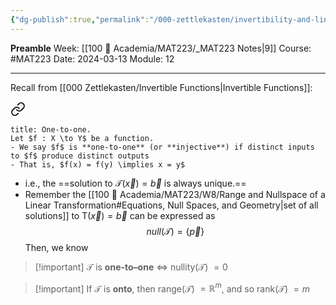 ```yaml
---
{"dg-publish":true,"permalink":"/000-zettlekasten/invertibility-and-linear-transformations/","created":"2024-03-13T17:38:08.042-04:00","updated":"2024-03-13T17:48:08.169-04:00"}
---
```


**Preamble**
Week: [[100 📒 Academia/MAT223/_MAT223 Notes\|9]]
Course: #MAT223
Date: 2024-03-13
Module: 12

---

Recall from [[000 Zettlekasten/Invertible Functions\|Invertible Functions]]:

<div class="transclusion internal-embed is-loaded"><a class="markdown-embed-link" href="/000-zettlekasten/invertible-functions/#34e6f3" aria-label="Open link"><svg xmlns="http://www.w3.org/2000/svg" width="24" height="24" viewBox="0 0 24 24" fill="none" stroke="currentColor" stroke-width="2" stroke-linecap="round" stroke-linejoin="round" class="svg-icon lucide-link"><path d="M10 13a5 5 0 0 0 7.54.54l3-3a5 5 0 0 0-7.07-7.07l-1.72 1.71"></path><path d="M14 11a5 5 0 0 0-7.54-.54l-3 3a5 5 0 0 0 7.07 7.07l1.71-1.71"></path></svg></a><div class="markdown-embed">



```ad-def
title: One-to-one.
Let $f : X \to Y$ be a function.
- We say $f$ is **one-to-one** (or **injective**) if distinct inputs to $f$ produce distinct outputs
- That is, $f(x) = f(y) \implies x = y$

```

</div></div>


- i.e., the ==solution to $\mathcal{T}(\vec{x}) = \vec{b}$ is always unique.==
- Remember the [[100 📒 Academia/MAT223/W8/Range and Nullspace of a Linear Transformation#Equations, Null Spaces, and Geometry\|set of all solutions]] to $\text{T}(\vec{x}) = \vec{b}$ can be expressed as $$null(\mathcal{T}) = \{\vec{p}\}$$
Then, we know
> [!important] $\mathcal{T}$ is **one-to–one** $\iff$ nullity($\mathcal{T}$) $= 0$

> [!important] If $\mathcal{T}$ is **onto**, then range($\mathcal{T}$) $= \mathbb{R}^{m}$, and so rank($\mathcal{T}$) $= m$

